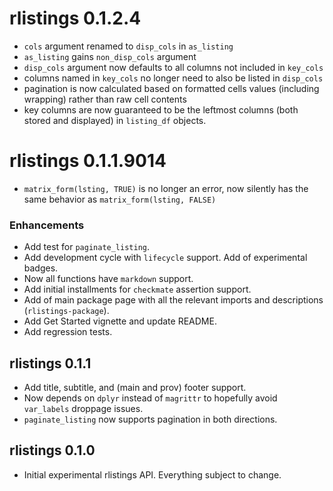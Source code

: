 # rlistings 0.1.2.4
 * `cols` argument renamed to `disp_cols` in `as_listing`
 * `as_listing` gains `non_disp_cols` argument 
 * `disp_cols` argument now defaults to all columns not included in `key_cols`
 * columns named in `key_cols` no longer need to also be listed in `disp_cols`
 * pagination is now calculated based on formatted cells values (including wrapping) rather than raw cell contents
 * key columns are now guaranteed to be the leftmost columns (both stored and displayed) in `listing_df` objects.
 
# rlistings 0.1.1.9014
 * `matrix_form(lsting, TRUE)` is no longer an error, now silently has the same behavior as 
   `matrix_form(lsting, FALSE)`

### Enhancements
 * Add test for `paginate_listing`.
 * Add development cycle with `lifecycle` support. Add of experimental badges.
 * Now all functions have `markdown` support.
 * Add initial installments for `checkmate` assertion support.
 * Add of main package page with all the relevant imports and descriptions (`rlistings-package`).
 * Add Get Started vignette and update README.
 * Add regression tests.

## rlistings 0.1.1
 * Add title, subtitle, and (main and prov) footer support.
 * Now depends on `dplyr` instead of `magrittr` to hopefully avoid `var_labels` droppage issues.
 * `paginate_listing` now supports pagination in both directions.

## rlistings 0.1.0
 * Initial experimental rlistings API. Everything subject to change.
